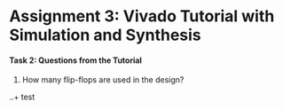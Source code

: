 # Assignment 3: Vivado Tutorial with Simulation and Synthesis

#### Task 2: Questions from the Tutorial

1. How many flip-flops are used in the design?

..+ test
